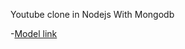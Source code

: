 Youtube clone in Nodejs With Mongodb

-[Model link](https://app.eraser.io/workspace/YtPqZ1VogxGy1jzIDkzj?origin=share)